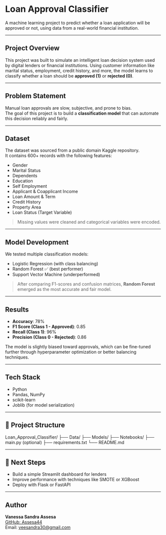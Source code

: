 # Loan Approval Classifier

A machine learning project to predict whether a loan application will be approved or not, using data from a real-world financial institution.

---

## Project Overview

This project was built to simulate an intelligent loan decision system used by digital lenders or financial institutions. Using customer information like marital status, employment, credit history, and more, the model learns to classify whether a loan should be **approved (1)** or **rejected (0)**.

---

## Problem Statement

Manual loan approvals are slow, subjective, and prone to bias.  
The goal of this project is to build a **classification model** that can automate this decision reliably and fairly.

---

## Dataset

The dataset was sourced from a public domain Kaggle repository.  
It contains 600+ records with the following features:

- Gender
- Marital Status
- Dependents
- Education
- Self Employment
- Applicant & Coapplicant Income
- Loan Amount & Term
- Credit History
- Property Area
- Loan Status (Target Variable)

> Missing values were cleaned and categorical variables were encoded.

---

## Model Development

We tested multiple classification models:
- Logistic Regression (with class balancing)
- Random Forest ✅ (best performer)
- Support Vector Machine (underperformed)

> After comparing F1-scores and confusion matrices, **Random Forest** emerged as the most accurate and fair model.

---

## Results

- **Accuracy**: 78%
- **F1 Score (Class 1 - Approved)**: 0.85
- **Recall (Class 1)**: 96%
- **Precision (Class 0 - Rejected)**: 0.86

The model is slightly biased toward approvals, which can be fine-tuned further through hyperparameter optimization or better balancing techniques.

---

## Tech Stack

- Python
- Pandas, NumPy
- scikit-learn
- Joblib (for model serialization)

---

## 📁 Project Structure

Loan_Approval_Classifier/
├── Data/
├── Models/
├── Notebooks/
├── main.py (optional)
├── requirements.txt
└── README.md

---

## 🚀 Next Steps

- Build a simple Streamlit dashboard for lenders
- Improve performance with techniques like SMOTE or XGBoost
- Deploy with Flask or FastAPI

---

## Author

**Vanessa Sandra Assesa**  
[GitHub: Assesa44](https://github.com/Assesa44)  
Email: veesandra30@gmail.com  


